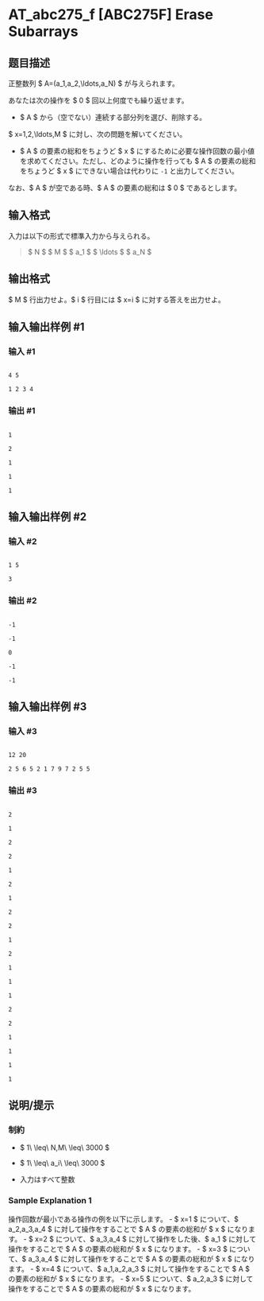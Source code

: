# AT_abc275_f [ABC275F] Erase Subarrays

## 题目描述

[problemUrl]: https://atcoder.jp/contests/abc275/tasks/abc275_f

正整数列 $ A=(a_1,a_2,\ldots,a_N) $ が与えられます。  
あなたは次の操作を $ 0 $ 回以上何度でも繰り返せます。

- $ A $ から（空でない）連続する部分列を選び、削除する。

$ x=1,2,\ldots,M $ に対し、次の問題を解いてください。

- $ A $ の要素の総和をちょうど $ x $ にするために必要な操作回数の最小値を求めてください。ただし、どのように操作を行っても $ A $ の要素の総和をちょうど $ x $ にできない場合は代わりに `-1` と出力してください。

なお、$ A $ が空である時、$ A $ の要素の総和は $ 0 $ であるとします。

## 输入格式

入力は以下の形式で標準入力から与えられる。

> $ N $ $ M $ $ a_1 $ $ \ldots $ $ a_N $

## 输出格式

$ M $ 行出力せよ。$ i $ 行目には $ x=i $ に対する答えを出力せよ。

## 输入输出样例 #1

### 输入 #1

```
4 5
1 2 3 4
```

### 输出 #1

```
1
2
1
1
1
```

## 输入输出样例 #2

### 输入 #2

```
1 5
3
```

### 输出 #2

```
-1
-1
0
-1
-1
```

## 输入输出样例 #3

### 输入 #3

```
12 20
2 5 6 5 2 1 7 9 7 2 5 5
```

### 输出 #3

```
2
1
2
2
1
2
1
2
2
1
2
1
1
1
2
2
1
1
1
1
```

## 说明/提示

### 制約

- $ 1\ \leq\ N,M\ \leq\ 3000 $
- $ 1\ \leq\ a_i\ \leq\ 3000 $
- 入力はすべて整数

### Sample Explanation 1

操作回数が最小である操作の例を以下に示します。 - $ x=1 $ について、$ a_2,a_3,a_4 $ に対して操作をすることで $ A $ の要素の総和が $ x $ になります。 - $ x=2 $ について、$ a_3,a_4 $ に対して操作をした後、$ a_1 $ に対して操作をすることで $ A $ の要素の総和が $ x $ になります。 - $ x=3 $ について、$ a_3,a_4 $ に対して操作をすることで $ A $ の要素の総和が $ x $ になります。 - $ x=4 $ について、$ a_1,a_2,a_3 $ に対して操作をすることで $ A $ の要素の総和が $ x $ になります。 - $ x=5 $ について、$ a_2,a_3 $ に対して操作をすることで $ A $ の要素の総和が $ x $ になります。